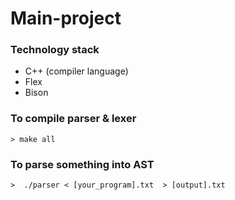 # Main-project
### Technology stack
- C++ (compiler language)
- Flex
- Bison

### To compile parser & lexer
    > make all 
### To parse something into AST
    >  ./parser < [your_program].txt  > [output].txt 
